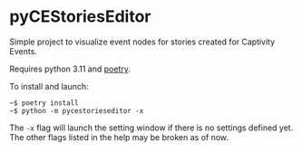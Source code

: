 # pyCEStoriesEditor

Simple project to visualize event nodes for stories created for Captivity Events.

Requires python 3.11 and [poetry](https://python-poetry.org/docs/).

To install and launch:

```
~$ poetry install
~$ python -m pycestorieseditor -x
```

The `-x` flag will launch the setting window if there is no settings defined
yet. The other flags listed in the help may be broken as of now.   
